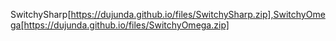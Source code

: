 SwitchySharp[https://dujunda.github.io/files/SwitchySharp.zip],SwitchyOmega[https://dujunda.github.io/files/SwitchyOmega.zip]
